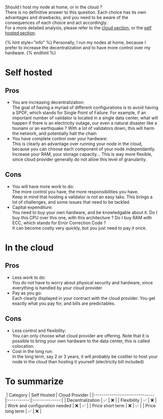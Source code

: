 Should I host my node at home, or in the cloud ?  
There is no definitive answer to this question. Each choice has its own advantages and drawbacks, and you need to be aware of the consequences of each choice and act accordingly.  
For a more detailed analysis, please refer to the [cloud section](docs/cloudOrSelfHosted/cloud.md), or the [self hosted section](docs/cloudOrSelfHosted/selfHosted.md).

{% hint style="info" %}
Personally, I run my nodes at home, because I prefer to increase the decentralization and to have more control over my hardware.
{% endhint %}

# Self hosted
## Pros
* You are increasing decentralization:  
The goal of having a myriad of different configurations is to avoid having a SPOF, which stands for Single Point of Failure. For example, if an important number of validator is located in a single data center, what will happen if there is an electricity outage, our even a natural disaster like a tsunami or an earthquake ? With a lot of validators down, this will harm the network, and potentially halt the chain
* You have complete control over your hardware:  
This is clearly an advantage over running your node in the cloud, because you can choose each component of your node independantly. Increase your RAM, your storage capacity... This is way more flexible, since cloud provider generally do not allow this level of granularity.

## Cons
* You will have more work to do:  
The more control you have, the more responsibilities you have.  
Keep in mind that hosting a validator is not an easy taks. This brings a lot of challenges, and some issues that need to be tackled.
* Capital expenditure:  
You need to buy your own hardware, and be knowledgable about it. Do I buy this CPU over this one, with this architecture ? Do I buy RAM with ECC, which stands for Error Correction Code ?  
It can become costly very quickly, but you just need to pay it once.
​
# In the cloud
## Pros
* Less work to do:  
You do not have to worry about physical security and hardware, since everything is handled by your cloud provider
* Pay as you go:  
Each clearly displayed in your contract with the cloud provider. You get exactly what you pay for, and bills are predictables. 
​
## Cons
* Less control and flexibility:  
You can only choose what cloud provider are offering. Note that it is possible to bring your own hardware to the data center, this is called colocation.
* Cost in the long run:  
In the long term, say 2 or 3 years, it will probably be costlier to host your node in the cloud than hosting it yourself (electricity bill included)
​
# To summarize
​
| Category                      | Self Hosted | Cloud Provider |
|-------------------------------|:-----------:|:--------------:|
| Decentralization              | ✅          | ❌            |
| Flexibility                   | ✅          | ❌            |
| Work and configuration needed | ❌          | ✅            |
| Price short term              | ❌          | ✅            |
| Price long term               | ✅          | ❌            |